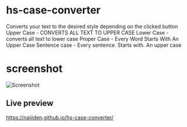 # hs-case-converter
Converts your text to the desired style depending on the clicked button
Upper Case - CONVERTS ALL TEXT TO UPPER CASE
Lower Case - converts all text to lower case
Proper Case - Every Word Starts With An Upper Case
Sentence case - Every sentence. Starts with. An upper case
# screenshot 
![Screenshot](https://i.imgur.com/vwb07Ho.png)
## Live preview
https://naiiiden.github.io/hs-case-converter/
